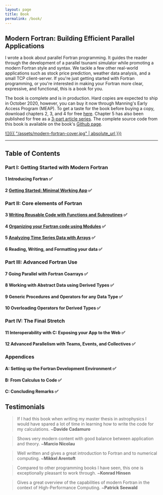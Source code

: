 ```yaml
---
layout: page
title: Book
permalink: /book/
---
```


## Modern Fortran: Building Efficient Parallel Applications

I wrote a book about parallel Fortran programming. 
It guides the reader through the development of a parallel tsunami simulator 
while promoting a modern Fortran style and syntax.
We tackle a few other real-world applications such as stock price prediction,
weather data analysis, and a small TCP client-server.
If you're just getting started with Fortran programming, 
or you're interested in making your Fortran more clear, expressive, 
and functional, this is a book for you.

The book is complete and is in production. 
Hard copies are expected to ship in October 2020,
however, you can buy it now through Manning's Early Access Program (MEAP).
To get a taste for the book before buying a copy, download chapters 2, 3, and 4
for free [here](https://www.manning.com/books/exploring-modern-fortran-basics).
Chapter 5 has also been published for free as a [3-part article series](https://milancurcic.com/2018/11/06/analyzing-stock-price-time-series-with-modern-fortran-part1.html).
The complete source code from this book is available on the book's
[Github page](https://github.com/modern-fortran).

[![]({{ "/assets/modern-fortran-cover.jpg" | absolute_url }})](https://www.manning.com/books/modern-fortran?a_aid=modernfortran&a_bid=2dc4d442)

----

## Table of Contents

### **Part I: Getting Started with Modern Fortran**
#### 1 Introducing Fortran &#x2705;
#### 2 [Getting Started: Minimal Working App](https://www.manning.com/books/exploring-modern-fortran-basics) &#x2705;
### **Part II: Core elements of Fortran**
#### 3 [Writing Reusable Code with Functions and Subroutines](https://www.manning.com/books/exploring-modern-fortran-basics) &#x2705;
#### 4 [Organizing your Fortran code using Modules](https://www.manning.com/books/exploring-modern-fortran-basics) &#x2705;
#### 5 [Analyzing Time Series Data with Arrays](https://milancurcic.com/2018/11/06/analyzing-stock-price-time-series-with-modern-fortran-part1.html) &#x2705;
#### 6 Reading, Writing, and Formatting your data &#x2705;
### **Part III: Advanced Fortran Use**
#### 7 Going Parallel with Fortran Coarrays &#x2705;
#### 8 Working with Abstract Data using Derived Types &#x2705;
#### 9 Generic Procedures and Operators for any Data Type &#x2705;
#### 10 Overloading Operators for Derived Types &#x2705;
### **Part IV: The Final Stretch**
#### 11 Interoperability with C: Exposing your App to the Web &#x2705;
#### 12 Advanced Parallelism with Teams, Events, and Collectives &#x2705;
### **Appendices**
#### A: Setting up the Fortran Development Environment &#x2705;
#### B: From Calculus to Code &#x2705;
#### C: Concluding Remarks &#x2705;

## Testimonials

> If I had this book when writing my master thesis in astrophysics 
> I would have spared a lot of time in learning how to write the code 
> for my calculations. ~**Davide Cadamuro**

> Shows very modern content with good balance between application and theory.
> ~**Marcio Nicolau**

> Well written and gives a great introduction to Fortran and to 
> numerical computing. ~**Mikkel Arentoft**

> Compared to other programming books I have seen, this one is 
> exceptionally pleasant to work through. ~**Konrad Hinsen**

> Gives a great overview of the capabilities of modern Fortran 
> in the context of High-Performance Computing. ~**Patrick Seewald**

